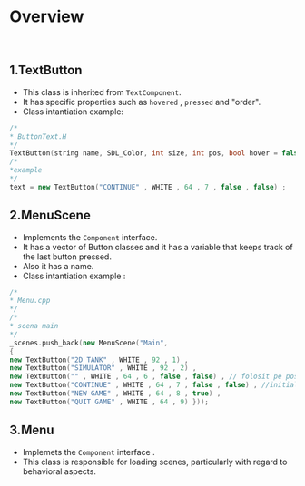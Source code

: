 # Overview

</br>

## 1.TextButton 
- This class is inherited from `TextComponent`. 
- It has specific properties such as `hovered` , `pressed` and "order".
- Class intantiation example: 
```cpp
/*
* ButtonText.H
*/
TextButton(string name, SDL_Color, int size, int pos, bool hover = false,  int active = true); 
/*
*example
*/
text = new TextButton("CONTINUE" , WHITE , 64 , 7 , false , false) ;
```

## 2.MenuScene
- Implements the `Component` interface.
- It has a vector of Button classes and it has a variable that keeps track of the last button pressed.
- Also it has a name.
- Class intantiation example : 
```cpp
/*
* Menu.cpp
*/
/*
* scena main
*/
_scenes.push_back(new MenuScene("Main",
{
new TextButton("2D TANK" , WHITE , 92 , 1) , 
new TextButton("SIMULATOR" , WHITE , 92 , 2) ,
new TextButton("" , WHITE , 64 , 6 , false , false) , // folosit pe poste de delimitare dintre butoane si titlu
new TextButton("CONTINUE" , WHITE , 64 , 7 , false , false) , //initial dezactivat
new TextButton("NEW GAME" , WHITE , 64 , 8 , true) ,
new TextButton("QUIT GAME" , WHITE , 64 , 9) }));
```

## 3.Menu
- Implemets the `Component` interface .
- This class is responsible for loading scenes, particularly with regard to behavioral aspects.




